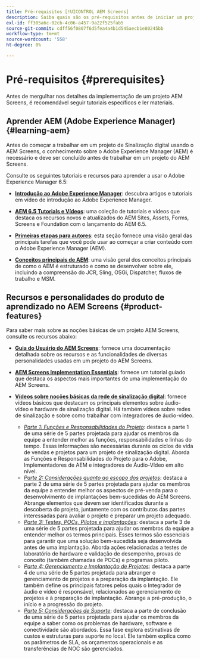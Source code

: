 ```yaml
---
title: Pré-requisitos [!UICONTROL AEM Screens]
description: Saiba quais são os pré-requisitos antes de iniciar um projeto do AEM Screens.
exl-id: ff305a6c-02cb-4c06-a457-9a22f525fab5
source-git-commit: cdff56f0807f6d5fea4a4b1d545aecb1e80245bb
workflow-type: tm+mt
source-wordcount: '558'
ht-degree: 0%

---
```


# Pré-requisitos {#prerequisites}

Antes de mergulhar nos detalhes da implementação de um projeto AEM Screens, é recomendável seguir tutoriais específicos e ler materiais.

## Aprender AEM (Adobe Experience Manager) {#learning-aem}

Antes de começar a trabalhar em um projeto de Sinalização digital usando o AEM Screens, o conhecimento sobre o Adobe Experience Manager (AEM) é necessário e deve ser concluído antes de trabalhar em um projeto do AEM Screens.

Consulte os seguintes tutoriais e recursos para aprender a usar o Adobe Experience Manager 6.5:

* **[Introdução ao Adobe Experience Manager](https://experienceleague.adobe.com/en/docs/experience-manager-cloud-service/content/overview/introduction)**: descubra artigos e tutoriais em vídeo de introdução ao Adobe Experience Manager.

* **[AEM 6.5 Tutorials e Vídeos](https://experienceleague.adobe.com/en/docs/experience-manager-tutorials)**: uma coleção de tutoriais e vídeos que destaca os recursos novos e atualizados do AEM Sites, Assets, Forms, Screens e Foundation com o lançamento do AEM 6.5.

* **[Primeiras etapas para autores](https://experienceleague.adobe.com/en/docs/experience-manager-65/content/sites/authoring/essentials/first-steps)**: esta seção fornece uma visão geral das principais tarefas que você pode usar ao começar a criar conteúdo com o Adobe Experience Manager (AEM).

* **[Conceitos principais de AEM](https://experienceleague.adobe.com/br/docs/experience-manager-65/content/implementing/developing/introduction/the-basics)**: uma visão geral dos conceitos principais de como o AEM é estruturado e como se desenvolver sobre ele, incluindo a compreensão do JCR, Sling, OSGi, Dispatcher, fluxos de trabalho e MSM.

## Recursos e personalidades do produto de aprendizado no AEM Screens {#product-features}

Para saber mais sobre as noções básicas de um projeto AEM Screens, consulte os recursos abaixo:

* **[Guia do Usuário do AEM Screens](https://experienceleague.adobe.com/br/docs/experience-manager-screens/user-guide/aem-screens-introduction)**: fornece uma documentação detalhada sobre os recursos e as funcionalidades de diversas personalidades usadas em um projeto do AEM Screens.

* **[AEM Screens Implementation Essentials](https://experienceleague.adobe.com/?launch=AEM-7a#recommended/solutions/experience-manager)**: fornece um tutorial guiado que destaca os aspectos mais importantes de uma implementação do AEM Screens.

* **[Vídeos sobre noções básicas da rede de sinalização digital](https://experienceleague.adobe.com/br/docs/experience-manager-screens/user-guide/aem-screens-introduction)**: fornece vídeos básicos que destacam os principais elementos sobre áudio-vídeo e hardware de sinalização digital. Há também vídeos sobre redes de sinalização e sobre como trabalhar com integradores de áudio-vídeo.
   * *[Parte 1: Funções e Responsabilidades do Projeto](https://experienceleague.adobe.com/en/docs/experience-manager-screens/user-guide/digital-signage-network/project-roles-responsibilities)*: destaca a parte 1 de uma série de 5 partes projetada para ajudar os membros da equipe a entender melhor as funções, responsabilidades e linhas do tempo. Essas informações são necessárias durante os ciclos de vida de vendas e projetos para um projeto de sinalização digital. Aborda as Funções e Responsabilidades do Projeto para o Adobe, Implementadores de AEM e integradores de Áudio-Vídeo em alto nível.
   * *[Parte 2: Considerações quanto ao escopo dos projetos](https://experienceleague.adobe.com/en/docs/experience-manager-screens/user-guide/digital-signage-network/project-considerations)*: destaca a parte 2 de uma série de 5 partes projetada para ajudar os membros da equipe a entender melhor os aspectos de pré-venda para o desenvolvimento de implantações bem-sucedidas do AEM Screens. Abrange elementos que devem ser identificados durante a descoberta do projeto, juntamente com os contributos das partes interessadas para avaliar o projeto e preparar um projeto adequado.
   * *[Parte 3: Testes, POCs, Pilotos e implantações](https://experienceleague.adobe.com/en/docs/experience-manager-screens/user-guide/digital-signage-network/testing-pocs-pilots-rollouts)*: destaca a parte 3 de uma série de 5 partes projetada para ajudar os membros da equipe a entender melhor os termos principais. Esses termos são essenciais para garantir que uma solução bem-sucedida seja desenvolvida antes de uma implantação. Aborda ações relacionadas a testes de laboratório de hardware e validação de desempenho, provas de conceito (também chamadas de POCs) e programas piloto.
   * *[Parte 4: Gerenciamento e Implantação de Projetos](https://experienceleague.adobe.com/en/docs/experience-manager-screens/user-guide/digital-signage-network/project-management-and-deployment)*: destaca a parte 4 de uma série de 5 partes projetada para abranger o gerenciamento de projetos e a preparação da implantação. Ele também define os principais fatores pelos quais o Integrador de áudio e vídeo é responsável, relacionados ao gerenciamento de projetos e à preparação de implantação. Abrange a pré-produção, o início e a progressão do projeto.
   * *[Parte 5: Considerações de Suporte](https://experienceleague.adobe.com/en/docs/experience-manager-screens/user-guide/digital-signage-network/support-considerations)*: destaca a parte de conclusão de uma série de 5 partes projetada para ajudar os membros da equipe a saber como os problemas de hardware, software e conectividade são abordados. Essa fase explora estimativas de custos e estruturas para suporte no local. Ele também explica como os parâmetros de SLA, os orçamentos operacionais e as transferências de NOC são gerenciados.
